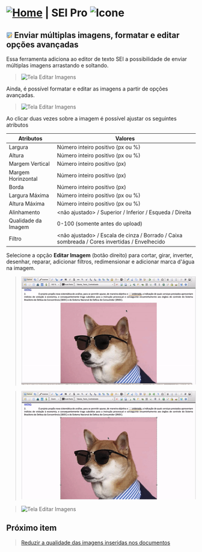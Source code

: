 # [![Home](../img/home.png)](../) |  SEI Pro ![Icone](../img/icon-32.png)

## ![SEI Pro Editar Imagens](../img/icon-editarimagens.png) Enviar múltiplas imagens, formatar e editar opções avançadas

Essa ferramenta adiciona ao editor de texto SEI a possibilidade de enviar múltiplas imagens arrastando e soltando.

> ![Tela Editar Imagens](../img/tela-editarimagens.gif) 

Ainda, é possível formatar e editar as imagens a partir de opções avançadas.

> ![Tela Editar Imagens](../img/tela-editarimagens1.gif) 

Ao clicar duas vezes sobre a imagem é possível ajustar os seguintes atributos

| **Atributos** | **Valores** |
| ------------------- | ------------------- |
| Largura | Número inteiro positivo (px ou %) |
| Altura | Número inteiro positivo (px ou %)  |
| Margem Vertical | Número inteiro positivo (px)  |
| Margem Horinzontal | Número inteiro positivo (px)  |
| Borda | Número inteiro positivo (px) |
| Largura Máxima | Número inteiro positivo (px ou %) |
| Altura Máxima | Número inteiro positivo (px ou %) |
| Alinhamento | <não ajustado> / Superior / Inferior / Esqueda / Direita |
| Qualidade da Imagem | 0-100 (somente antes do upload) |
| Filtro | <não ajustado> / Escala de cinza / Borrado / Caixa sombreada / Cores invertidas / Envelhecido |

Selecione a opção **Editar Imagem** (botão direito) para cortar, girar, inverter, desenhar, reparar, adicionar filtros, redimensionar e adicionar marca d'água na imagem.

> ![Tela Editar Imagens](../img/tela-editarimagens2.gif) 


> ![Tela Editar Imagens](../img/tela-editarimagens3.gif) 


> ![Tela Editar Imagens](../img/tela-editarimagens4.gif) 

## Próximo item

> [Reduzir a qualidade das imagens inseridas nos documentos](../pages/QUALIDADEIMAGENS.md)
